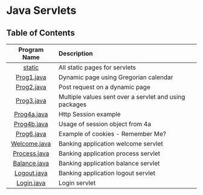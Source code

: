 # Java Servlets

## Table of Contents

| Program Name                     | Description                          |
| :-----------------------------:  | :--------------------------------    |
|[static](static/)|All static pages for servlets|
|[Prog1.java](Prog1.java)  |Dynamic page using Gregorian calendar|
|[Prog2.java](Prog2.java)  |Post request on a dynamic page|
|[Prog3.java](Prog3.java)  |Multiple values sent over a servlet and using packages|
|[Prog4a.java](Prog4a.java)  |Http Session example|
|[Prog4b.java](Prog4b.java)  |Usage of session object from 4a|
|[Prog6.java](Prog6.java)  |Example of cookies  - Remember Me?|
|[Welcome.java](Welcome.java)  |Banking application welcome servlet|
|[Process.java](Process.java)  |Banking application process servlet|
|[Balance.java](Balance.java)  |Banking application balance servlet|
|[Logout.java](Logout.java)  |Banking application logout servlet|
|[Login.java](Login.java)  |Login servlet|
